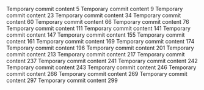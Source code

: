 Temporary commit content 5
Temporary commit content 9
Temporary commit content 23
Temporary commit content 34
Temporary commit content 60
Temporary commit content 66
Temporary commit content 76
Temporary commit content 111
Temporary commit content 141
Temporary commit content 147
Temporary commit content 155
Temporary commit content 161
Temporary commit content 169
Temporary commit content 174
Temporary commit content 196
Temporary commit content 201
Temporary commit content 213
Temporary commit content 217
Temporary commit content 237
Temporary commit content 241
Temporary commit content 242
Temporary commit content 243
Temporary commit content 246
Temporary commit content 266
Temporary commit content 269
Temporary commit content 297
Temporary commit content 299
